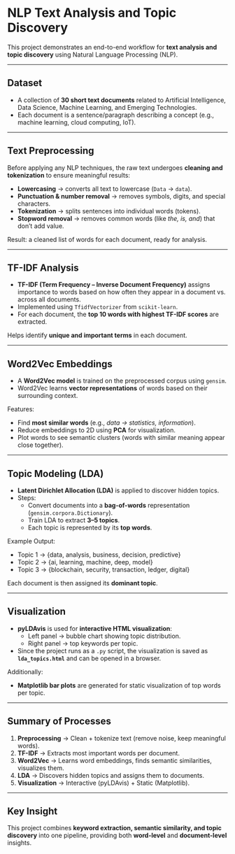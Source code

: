 # NLP Text Analysis and Topic Discovery

This project demonstrates an end-to-end workflow for **text analysis and topic discovery** using Natural Language Processing (NLP).  

---

## Dataset
- A collection of **30 short text documents** related to Artificial Intelligence, Data Science, Machine Learning, and Emerging Technologies.  
- Each document is a sentence/paragraph describing a concept (e.g., machine learning, cloud computing, IoT).  

---

## Text Preprocessing
Before applying any NLP techniques, the raw text undergoes **cleaning and tokenization** to ensure meaningful results:  

- **Lowercasing** → converts all text to lowercase (`Data` → `data`).  
- **Punctuation & number removal** → removes symbols, digits, and special characters.  
- **Tokenization** → splits sentences into individual words (tokens).  
- **Stopword removal** → removes common words (like *the, is, and*) that don’t add value.  

 Result: a cleaned list of words for each document, ready for analysis.  

---

## TF-IDF Analysis
- **TF-IDF (Term Frequency – Inverse Document Frequency)** assigns importance to words based on how often they appear in a document vs. across all documents.  
- Implemented using `TfidfVectorizer` from `scikit-learn`.  
- For each document, the **top 10 words with highest TF-IDF scores** are extracted.  

 Helps identify **unique and important terms** in each document.  

---

## Word2Vec Embeddings
- A **Word2Vec model** is trained on the preprocessed corpus using `gensim`.  
- Word2Vec learns **vector representations** of words based on their surrounding context.  

Features:  
- Find **most similar words** (e.g., *data → statistics, information*).  
- Reduce embeddings to 2D using **PCA** for visualization.  
- Plot words to see semantic clusters (words with similar meaning appear close together).  

---

## Topic Modeling (LDA)
- **Latent Dirichlet Allocation (LDA)** is applied to discover hidden topics.  
- Steps:  
  - Convert documents into a **bag-of-words** representation (`gensim.corpora.Dictionary`).  
  - Train LDA to extract **3–5 topics**.  
  - Each topic is represented by its **top words**.  

Example Output:  
- Topic 1 → {data, analysis, business, decision, predictive}  
- Topic 2 → {ai, learning, machine, deep, model}  
- Topic 3 → {blockchain, security, transaction, ledger, digital}  

Each document is then assigned its **dominant topic**.  

---

## Visualization
- **pyLDAvis** is used for **interactive HTML visualization**:  
  - Left panel → bubble chart showing topic distribution.  
  - Right panel → top keywords per topic.  
- Since the project runs as a `.py` script, the visualization is saved as **`lda_topics.html`** and can be opened in a browser.  

Additionally:  
- **Matplotlib bar plots** are generated for static visualization of top words per topic.  

---

## Summary of Processes
1. **Preprocessing** → Clean + tokenize text (remove noise, keep meaningful words).  
2. **TF-IDF** → Extracts most important words per document.  
3. **Word2Vec** → Learns word embeddings, finds semantic similarities, visualizes them.  
4. **LDA** → Discovers hidden topics and assigns them to documents.  
5. **Visualization** → Interactive (pyLDAvis) + Static (Matplotlib).  

---

## Key Insight
This project combines **keyword extraction, semantic similarity, and topic discovery** into one pipeline, providing both **word-level** and **document-level** insights.  

